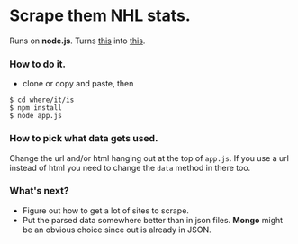 # Scrape them NHL stats. 
Runs on __node.js__.  Turns [this](./localStore/test-input.html) into [this](./localStore/test-output.json). 


### How to do it. 
- clone or copy and paste, then
```shell
$ cd where/it/is
$ npm install
$ node app.js
```

### How to pick what data gets used.
Change the url and/or html hanging out at the top of `app.js`. 
If you use a url instead of html you need to change the `data` method in there too. 

### What's next?
- Figure out how to get a lot of sites to scrape. 
- Put the parsed data somewhere better than in json files. __Mongo__ might be an obvious choice since out is already in JSON. 